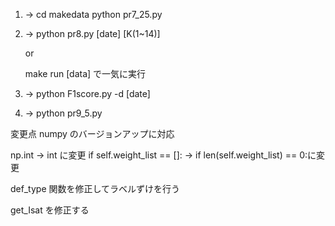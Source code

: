 1.  →
    cd makedata
    python pr7_25.py

2.  →
    python pr8.py [date] [K(1~14)]

    or

    make run [data] で一気に実行

3.  →
    python F1score.py -d [date]

4.  →
    python pr9_5.py

変更点
numpy のバージョンアップに対応

np.int → int に変更
if self.weight_list == []: → if len(self.weight_list) == 0:に変更

def_type 関数を修正してラベルずけを行う

get_Isat を修正する
